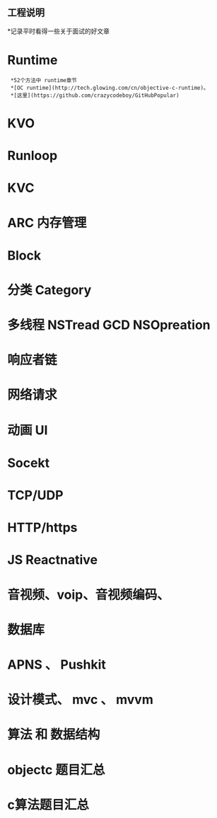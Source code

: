 
## 工程说明
  *记录平时看得一些关于面试的好文章

# Runtime
     *52个方法中 runtime章节
     *[OC runtime](http://tech.glowing.com/cn/objective-c-runtime)。
     *[这里](https://github.com/crazycodeboy/GitHubPopular)

# KVO

# Runloop


# KVC 


# ARC  内存管理


# Block

# 分类 Category

# 多线程 NSTread GCD NSOpreation

# 响应者链


# 网络请求

# 动画 UI



# Socekt


# TCP/UDP

# HTTP/https

# JS Reactnative

# 音视频、voip、音视频编码、

# 数据库


# APNS 、 Pushkit


# 设计模式、 mvc 、 mvvm

# 算法 和  数据结构



# objectc 题目汇总


# c算法题目汇总




	

